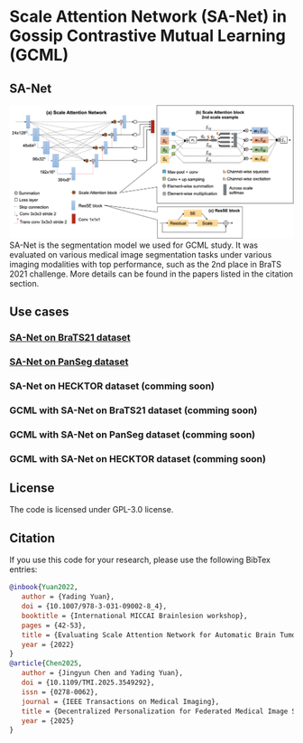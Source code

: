 # Scale Attention Network (SA-Net) in Gossip Contrastive Mutual Learning (GCML)

## SA-Net
![](images/sanet.png)
SA-Net is the segmentation model we used for GCML study. It was evaluated on various medical image segmentation 
tasks under various imaging modalities with top performance, such as the 2nd place in BraTS 2021 challenge.
More details can be found in the papers listed in the citation section.

## Use cases
### [SA-Net on BraTS21 dataset](SANet/BraTS/)
### [SA-Net on PanSeg dataset](SANet/PanSeg/)
### SA-Net on HECKTOR dataset (comming soon)
### GCML with SA-Net on BraTS21 dataset (comming soon)
### GCML with SA-Net on PanSeg dataset (comming soon)
### GCML with SA-Net on HECKTOR dataset (comming soon)

## License
The code is licensed under GPL-3.0 license.

## Citation
If you use this code for your research, please use the following BibTex entries:
```bibtex
@inbook{Yuan2022,
   author = {Yading Yuan},
   doi = {10.1007/978-3-031-09002-8_4},
   booktitle = {International MICCAI Brainlesion workshop},
   pages = {42-53},
   title = {Evaluating Scale Attention Network for Automatic Brain Tumor Segmentation with Large Multi-parametric MRI Database},
   year = {2022}
}
@article{Chen2025,
   author = {Jingyun Chen and Yading Yuan},
   doi = {10.1109/TMI.2025.3549292},
   issn = {0278-0062},
   journal = {IEEE Transactions on Medical Imaging},
   title = {Decentralized Personalization for Federated Medical Image Segmentation via Gossip Contrastive Mutual Learning},
   year = {2025}
}
```

